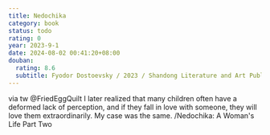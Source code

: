 ```yaml
---
title: Nedochika
category: book
status: todo
rating: 0
year: 2023-9-1
date: 2024-08-02 00:41:20+08:00
douban:
  rating: 8.6
  subtitle: Fyodor Dostoevsky / 2023 / Shandong Literature and Art Publishing House
---
```


via tw @FriedEggQuilt I later realized that many children often have a deformed lack of perception, and if they fall in love with someone, they will love them extraordinarily. My case was the same. /Nedochika: A Woman's Life Part Two
